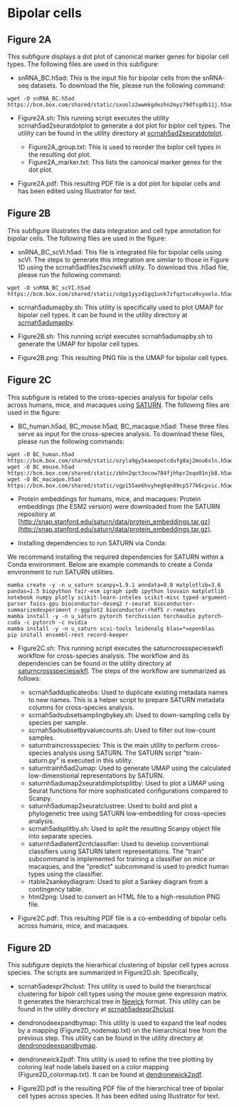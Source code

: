 # Bipolar cells

## Figure 2A

This subfigure displays a dot plot of canonical marker genes for bipolar cell types. The following files are used in this subfigure:

- snRNA_BC.h5ad: This is the input file for bipolar cells from the snRNA-seq datasets. To download the file, please run the following command:

```
wget -O snRNA_BC.h5ad https://bcm.box.com/shared/static/sxoolz2wwmkgdezhn2myz79dfsgdb11j.h5ad
```

- Figure2A.sh: This running script executes the utility scrnah5ad2seuratdotplot to generate a dot plot for biplor cell types. The utility can be found in the utility directory at [scrnah5ad2seuratdotplot](../../utility/scrnah5ad2seuratdotplot).
  - Figure2A_group.txt: This is used to reorder the biplor cell types in the resulting dot plot.
  - Figure2A_marker.txt: This lists the canonical marker genes for the dot plot.

- Figure2A.pdf: This resulting PDF file is a dot plot for bipolar cells and has been edited using Illustrator for text.

## Figure 2B

This subfigure illustrates the data integration and cell type annotation for bipolar cells. The following files are used in the figure:

- snRNA_BC_scVI.h5ad: This file is integrated file for bipolar cells using scVI. The steps to generate this integration are similar to those in Figure 1D using the scrnah5adfiles2scviwkfl utility. To download this .h5ad file, please run the following command:

```
wget -O snRNA_BC_scVI.h5ad https://bcm.box.com/shared/static/cdgp1yyzd1gq1unk7zfqztuca9vyoolo.h5ad
```

- scrnah5adumapby.sh: This utility is specifically used to plot UMAP for bipolar cell types. It can be found in the utility directory at [scrnah5adumapby](../../utility/scrnah5adumapby).

- Figure2B.sh: This running script executes scrnah5adumapby.sh to generate the UMAP for bipolar cell types.

- Figure2B.png: This resulting PNG file is the UMAP for bipolar cell types.

## Figure 2C

This subfigure is related to the cross-species analysis for bipolar cells across humans, mice, and macaques using [SATURN](https://github.com/snap-stanford/SATURN). The following files are used in the figure:

- BC_human.h5ad, BC_mouse.h5ad, BC_macaque.h5ad: These three files serve as input for the cross-species analysis. To download these files, please run the following commands:

```
wget -O BC_human.h5ad https://bcm.box.com/shared/static/ozyla9gy5eaeopotcdufg8aj2mou6xln.h5ad
wget -O BC_mouse.h5ad https://bcm.box.com/shared/static/zbhn2qct3ocow784fjhhpr2oqo01njb8.h5ad
wget -O BC_macaque.h5ad https://bcm.box.com/shared/static/vgp155ae6hvyheg6qn89cp577k6cpvic.h5ad
```

- Protein embeddings for humans, mice, and macaques: Protein embeddings (the ESM2 version) were downloaded from the SATURN repository at [http://snap.stanford.edu/saturn/data/protein_embeddings.tar.gz](http://snap.stanford.edu/saturn/data/protein_embeddings.tar.gz).

- Installing dependencies to run SATURN via Conda:

We recommand installing the required dependencies for SATURN within a Conda environment. Below are example commands to create a Conda environment to run SATURN utilities.

```
mamba create -y -n u_saturn scanpy=1.9.1 anndata=0.8 matplotlib=3.6 pandas=1.5 biopython fair-esm igraph ipdb ipython louvain matplotlib notebook numpy plotly scikit-learn-intelex scikit-misc typed-argument-parser faiss-gpu bioconductor-deseq2 r-seurat bioconductor-summarizedexperiment r-ggplot2 bioconductor-rhdf5 r-remotes
mamba install -y -n u_saturn pytorch torchvision torchaudio pytorch-cuda -c pytorch -c nvidia
mamba install -y -n u_saturn scvi-tools leidenalg blas=*=openblas
pip install ensembl-rest record-keeper
```

- Figure2C.sh: This running script executes the saturncrossspecieswkfl workflow for cross-species analysis. The workflow and its dependencies can be found in the utility directory at [saturncrossspecieswkfl](../../utility/saturncrossspecieswkfl). The steps of the workflow are summarized as follows: 

  - scrnah5adduplicateobs: Used to duplicate existing metadata names to new names. This is a helper script to prepare SATURN metadata columns for cross-species analysis.
  - scrnah5adsubsetsamplingbykey.sh: Used to down-sampling cells by species per sample.
  - scrnah5adsubsetbyvaluecounts.sh: Used to filter out low-count samples.
  - saturntraincrossspecies: This is the main utility to perform cross-species analysis using SATURN. The SATURN script "train-saturn.py" is executed in this utility.
  - saturntrainh5ad2umap: Used to generate UMAP using the calculated low-dimenstional representations by SATURN.
  - saturnh5adumap2seuratdimplotsplitby: Used to plot a UMAP using Seurat functions for more sophisticated configurations compared to Scanpy.
  - saturnh5adumap2seuratclustree: Used to build and plot a phylogenetic tree using SATURN low-embedding for cross-species analysis.
  - scrnah5adsplitby.sh: Used to split the resulting Scanpy object file into separate species.
  - saturnh5adlatent2cntclassifier: Used to develop conventional classifiers using SATURN latent representations. The "train" subcommand is implemented for training a classifier on mice or macaques, and the "predict" subcommand is used to predict human types using the classifier.
  - rtable2sankeydiagram: Used to plot a Sankey diagram from a contingency table.
  - html2png: Used to convert an HTML file to a high-resolution PNG file.

- Figure2C.pdf: This resulting PDF file is a co-embedding of bipolar cells across humans, mice, and macaques.

## Figure 2D

This subfigure depicts the hierarhical clustering of bipolar cell types across species. The scripts are summarized in Figure2D.sh. Specifically,

- scrnah5adexpr2hclust: This utility is used to build the hierarchical clustering for bipolr cell types using the mouse gene expression matrix. It generates the hierarchical tree in [Newick](https://en.wikipedia.org/wiki/Newick_format) format. This utility can be found in the utility directory at [scrnah5adexpr2hclust](../../utility/scrnah5adexpr2hclust).

- dendronodeexpandbymap: This utility is used to expand the leaf nodes by a mapping (Figure2D_nodemap.txt) on the hierarchical tree from the previous step. This utility can be found in the utility directory at [dendronodeexpandbymap](../../utility/dendronodeexpandbymap).

- dendronewick2pdf: This utility is used to refine the tree plotting by coloring leaf node labels based on a color mapping (Figure2D_colormap.txt). It can be found at [dendronewick2pdf](../../utility/dendronewick2pdf).

- Figure2D.pdf is the resulting PDF file of the hierarchical tree of bipolar cell types across species. It has been edited using Illustrator for text.

